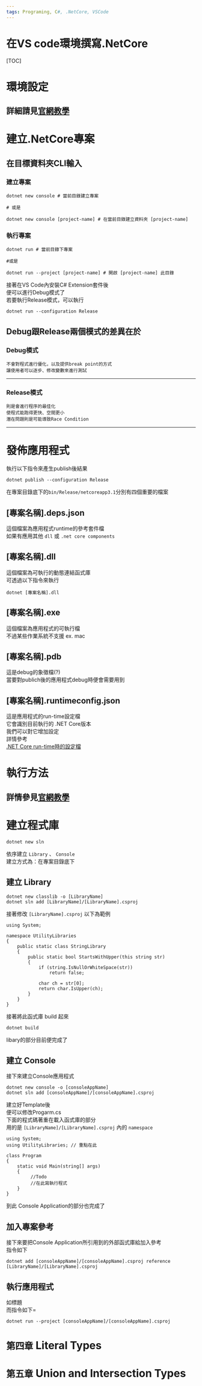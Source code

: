 ```yaml
---
tags: Programing, C#, .NetCore, VSCode
---
```

# 在VS code環境撰寫.NetCore
[TOC]

# 環境設定
## 詳細請見[官網教學](https://docs.microsoft.com/zh-tw/dotnet/core/tutorials/with-visual-studio-code)
# 建立.NetCore專案
## 在目標資料夾CLI輸入 

### 建立專案
```bash=
dotnet new console # 當前目錄建立專案

# 或是

dotnet new console [project-name] # 在當前目錄建立資料夾 [project-name]
```

### 執行專案
```bash=
dotnet run # 當前目錄下專案

#或是

dotnet run --project [project-name] # 開啟 [project-name] 此目錄
```

接著在VS Code內安裝C# Extension套件後  
便可以進行Debug模式了  
若要執行Release模式，可以執行  
```bash=
dotnet run --configuration Release
```

Debug跟Release兩個模式的差異在於
---
### Debug模式

    不會對程式進行優化，以及提供break point的方式
    讓使用者可以逐步、修改變數來進行測試

---
### Release模式

    則是會進行程序的最佳化
    使程式能跑得更快、空間更小
    潛在問題則是可能導致Race Condition
---
    
# 發佈應用程式

執行以下指令來產生publish後結果  

```bash=
dotnet publish --configuration Release
```

在專案目錄底下的`bin/Release/netcoreapp3.1`分別有四個重要的檔案  

## [專案名稱].deps.json
    
這個檔案為應用程式runtime的參考套件檔  
如果有應用其他 `dll` 或 `.net core components`  
    
## [專案名稱].dll
    
這個檔案為可執行的動態連結函式庫  
可透過以下指令來執行  
    
```bash=
dotnet [專案名稱].dll
```

## [專案名稱].exe
    
這個檔案為應用程式的可執行檔  
不過某些作業系統不支援 ex. mac  
    
## [專案名稱].pdb
    
這是debug的象徵檔(?)  
當要對publich後的應用程式debug時便會需要用到  

## [專案名稱].runtimeconfig.json

這是應用程式的run-time設定檔  
它會識別目前執行的 .NET Core版本  
我們可以對它增加設定  
詳情參考  
[.NET Core run-time時的設定檔](https://docs.microsoft.com/zh-tw/dotnet/core/run-time-config/#runtimeconfigjson)  

# 執行方法

## 詳情參見[官網教學](https://docs.microsoft.com/zh-tw/dotnet/core/tutorials/publishing-with-visual-studio-code#run-the-published-app)

# 建立程式庫
```bash=
dotnet new sln
```

依序建立 `Library` 、 `Console`  
建立方式為：在專案目錄底下  

## 建立 Library

```bash=
dotnet new classlib -o [LibraryName]
dotnet sln add [LibraryName]/[LibraryName].csproj
```

接著修改 `[LibraryName].csproj` 以下為範例

```C#=
using System;

namespace UtilityLibraries
{
    public static class StringLibrary
    {
        public static bool StartsWithUpper(this string str)
        {
            if (string.IsNullOrWhiteSpace(str))
                return false;

            char ch = str[0];
            return char.IsUpper(ch);
        }
    }
}
```

接著將此函式庫 build 起來

```bash=
dotnet build
```

libary的部分目前便完成了

## 建立 Console

接下來建立Console應用程式

```bash=
dotnet new console -o [consoleAppName]
dotnet sln add [consoleAppName]/[consoleAppName].csproj
```

建立好Template後  
便可以修改Progarm.cs  
下面的程式碼著重在載入函式庫的部分  
用的是 `[LibraryName]/[LibraryName].csproj` 內的 `namespace`  

```C#=
using System;
using UtilityLibraries; // 重點在此

class Program
{
    static void Main(string[] args)
    {
         //Todo
         //在此寫執行程式
    }    
}
```

到此 Console Application的部分也完成了  

## 加入專案參考
接下來要把Console Application所引用到的外部函式庫給加入參考  
指令如下  

```bash=
dotnet add [consoleAppName]/[consoleAppName].csproj reference [LibraryName]/[LibraryName].csproj
```

## 執行應用程式
如標題  
而指令如下=

```bash=
dotnet run --project [consoleAppName]/[consoleAppName].csproj
```
# `第四章` Literal Types
# `第五章` Union and Intersection Types

